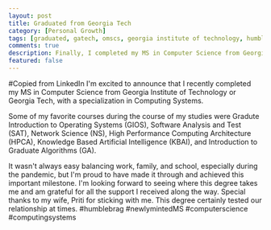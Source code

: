 ```yaml
---
layout: post
title: Graduated from Georgia Tech
category: [Personal Growth]
tags: [graduated, gatech, omscs, georgia institute of technology, humblebrag, newlymintedMS, computer science, computing systems]
comments: true
description: Finally, I completed my MS in Computer Science from Georgia Institute of Technology
featured: false
---
```

#Copied from LinkedIn
I'm excited to announce that I recently completed my MS in Computer Science from Georgia Institute of Technology or Georgia Tech, with a specialization in Computing Systems.

 Some of my favorite courses during the course of my studies were Gradute Introduction to Operating Systems (GIOS), Software Analysis and Test (SAT), Network Science (NS), High Performance Computing Architecture (HPCA), Knowledge Based Artificial Intelligence (KBAI), and Introduction to Graduate Algorithms (GA). 
 
 It wasn't always easy balancing work, family, and school, especially during the pandemic, but I'm proud to have made it through and achieved this important milestone. I'm looking forward to seeing where this degree takes me and am grateful for all the support I received along the way. Special thanks to my wife, Priti for sticking with me. This degree certainly tested our relationship at times.  #humblebrag #newlymintedMS #computerscience #computingsystems